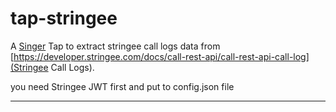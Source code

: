 # tap-stringee


A [Singer](https://singer.io) Tap to extract stringee call logs data from [https://developer.stringee.com/docs/call-rest-api/call-rest-api-call-log](Stringee Call Logs).

you need Stringee JWT first and put to config.json file

---
